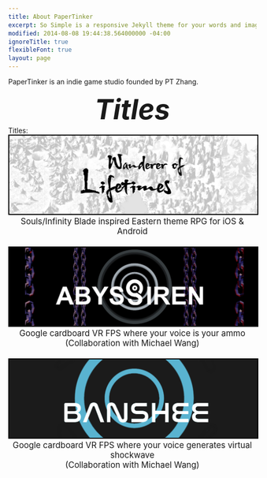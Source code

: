 ```yaml
---
title: About PaperTinker
excerpt: So Simple is a responsive Jekyll theme for your words and images.
modified: 2014-08-08 19:44:38.564000000 -04:00
ignoreTitle: true
flexibleFont: true
layout: page
---
```


PaperTinker is an indie game studio founded by PT Zhang.
<div align="center" style="padding: 0em 0 0em 0; font-size: 4em; font-weight: bold;"><i>Titles</i></div>
Titles:
<div align="center" style="padding: 0em 0 0em 0;"><a href="/games/lifetimes/"><img style="border: 2px solid black;" src="/images/WandererOfLifetimesBanner.jpg"></a></div>
<div align="center" style="padding: 0em 0 0em 0; font-size: 1.2em;">Souls/Infinity Blade inspired Eastern theme RPG for iOS & Android</div>

<div align="center" style="padding: 1.5em 0 0em 0;"><a href="/games/abyssiren/"><img style="border: 2px solid black;" src="/images/AbyssirenBanner.png"></a></div>
<div align="center" style="padding: 0em 0 0em 0; font-size: 1.2em;">Google cardboard VR FPS where your voice is your ammo
<br>
(Collaboration with Michael Wang)</div>

<div align="center" style="padding: 1.5em 0 0em 0;"><a href="/games/banshee/"><img style="border: 2px solid black;" src="/images/BansheeBanner.png"></a></div>
<div align="center" style="padding: 0em 0 0em 0; font-size: 1.2em;">Google cardboard VR FPS where your voice generates virtual shockwave
<br>
(Collaboration with Michael Wang)</div>
